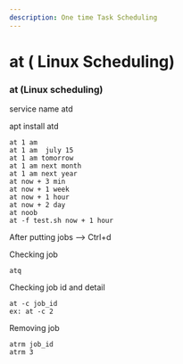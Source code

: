 ```yaml
---
description: One time Task Scheduling
---
```


# at \( Linux Scheduling\)

### at \(Linux scheduling\)

service name atd 

apt install atd

```text
at 1 am
at 1 am  july 15
at 1 am tomorrow
at 1 am next month
at 1 am next year
at now + 3 min
at now + 1 week
at now + 1 hour
at now + 2 day
at noob
at -f test.sh now + 1 hour
```

After putting jobs --&gt; Ctrl+d

Checking job

```text
atq
```

Checking job id and detail

```text
at -c job_id
ex: at -c 2
```

Removing job

```text
atrm job_id
atrm 3
```

